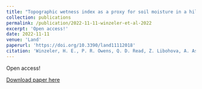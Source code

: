 ```yaml
---
title: "Topographic wetness index as a proxy for soil moisture in a hillslope catena: flow algorithms and map generalization"
collection: publications
permalink: /publication/2022-11-11-winzeler-et-al-2022
excerpt: 'Open access!'
date: 2022-11-11
venue: 'Land'
paperurl: 'https://doi.org/10.3390/land11112018'
citation: 'Winzeler, H. E., P. R. Owens, Q. D. Read, Z. Libohova, A. Ashworth, and T. Sauer. 2022. Topographic wetness index as a proxy for soil moisture in a hillslope catena: flow algorithms and map generalization. Land 11:2018. DOI: 10.3390/land11112018.'
---
```

Open access!

[Download paper here](https://doi.org/10.3390/land11112018)
